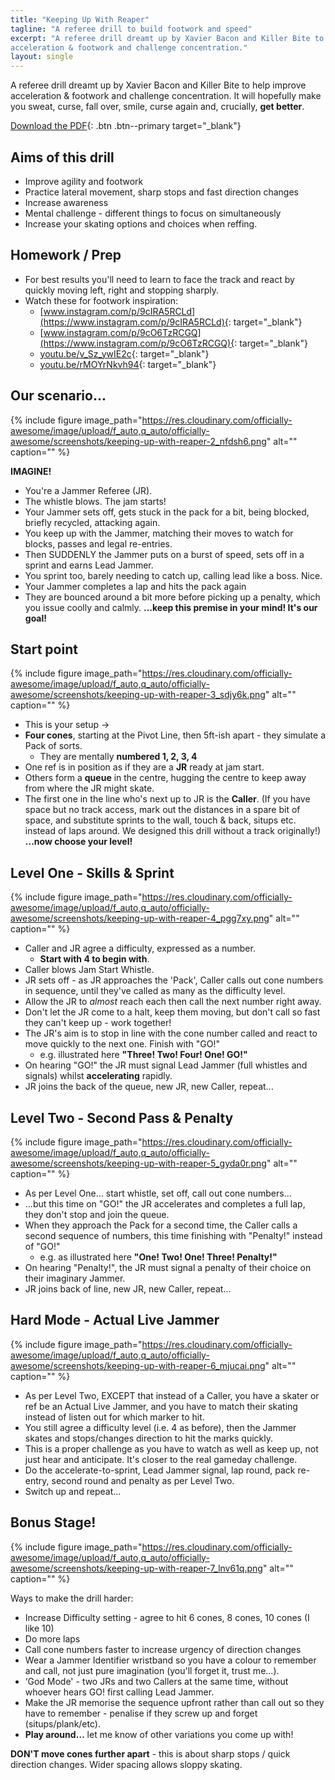 ```yaml
---
title: "Keeping Up With Reaper"
tagline: "A referee drill to build footwork and speed"
excerpt: "A referee drill dreamt up by Xavier Bacon and Killer Bite to help improve
acceleration & footwork and challenge concentration."
layout: single
---
```


A referee drill dreamt up by Xavier Bacon and Killer Bite to help improve
acceleration & footwork and challenge concentration. It will hopefully make you
sweat, curse, fall over, smile, curse again and, crucially, **get better**.

[Download the PDF](/assets/pdf/Keeping%20Up%20With%20Reaper%20-%20A%20Referee%20Drill%20to%20build%20Footwork%20and%20Speed.pdf){: .btn .btn--primary target="_blank"}

<!-- more -->

## Aims of this drill
- Improve agility and footwork
- Practice lateral movement, sharp stops and fast direction changes
- Increase awareness
- Mental challenge - different things to focus on simultaneously
- Increase your skating options and choices when reffing.

## Homework / Prep
- For best results you'll need to learn to face the track and react by quickly moving left, right and stopping sharply.
- Watch these for footwork inspiration:
  - [www.instagram.com/p/9cIRA5RCLd](https://www.instagram.com/p/9cIRA5RCLd){: target="_blank"}
  - [www.instagram.com/p/9cO6TzRCGQ](https://www.instagram.com/p/9cO6TzRCGQ){: target="_blank"}
  - [youtu.be/v_Sz_ywIE2c](https://youtu.be/v_Sz_ywIE2c){: target="_blank"}
  - [youtu.be/rMOYrNkvh94](https://youtu.be/rMOYrNkvh94){: target="_blank"}

## Our scenario...
{% include figure image_path="https://res.cloudinary.com/officially-awesome/image/upload/f_auto,q_auto/officially-awesome/screenshots/keeping-up-with-reaper-2_nfdsh6.png" alt="" caption="" %}

**IMAGINE!**
- You're a Jammer Referee (JR).
- The whistle blows. The jam starts!
- Your Jammer sets off, gets stuck in the pack for a bit, being blocked, briefly recycled, attacking again.
- You keep up with the Jammer, matching their moves to watch for blocks, passes and legal re-entries.
- Then SUDDENLY the Jammer puts on a burst of speed, sets off in a sprint and earns Lead Jammer.
- You sprint too, barely needing to catch up, calling lead like a boss. Nice.
- Your Jammer completes a lap and hits the pack again
- They are bounced around a bit more before picking up a penalty, which you issue coolly and calmly.
**...keep this premise in your mind! It's our goal!**

## Start point
{% include figure image_path="https://res.cloudinary.com/officially-awesome/image/upload/f_auto,q_auto/officially-awesome/screenshots/keeping-up-with-reaper-3_sdjy6k.png" alt="" caption="" %}

- This is your setup →
- **Four cones**, starting at the Pivot Line, then 5ft-ish apart - they simulate a Pack of sorts.
  - They are mentally **numbered 1, 2, 3, 4**
- One ref is in position as if they are a **JR** ready at jam start.
- Others form a **queue** in the centre, hugging the centre to keep away from where the JR might skate.
- The first one in the line who's next up to JR is the **Caller**.
(If you have space but no track access, mark out the distances in a spare bit of space, and substitute sprints to the wall, touch & back, situps etc. instead of laps around. We designed this drill without a track originally!)
**...now choose your level!**

## Level One - Skills & Sprint
{% include figure image_path="https://res.cloudinary.com/officially-awesome/image/upload/f_auto,q_auto/officially-awesome/screenshots/keeping-up-with-reaper-4_pgg7xy.png" alt="" caption="" %}

- Caller and JR agree a difficulty, expressed as a number.
  - **Start with 4 to begin with**.
- Caller blows Jam Start Whistle.
- JR sets off - as JR approaches the 'Pack', Caller calls out cone numbers in sequence, until they've called as many as the difficulty level.
- Allow the JR to *almost* reach each then call the next number right away.
- Don't let the JR come to a halt, keep them moving, but don't call so fast they can't keep up - work together!
- The JR's aim is to stop in line with the cone number called and react to move quickly to the next one. Finish with "GO!"
  - e.g. illustrated here **"Three! Two! Four! One! GO!"**
- On hearing "GO!" the JR must signal Lead Jammer (full whistles and signals) whilst **accelerating** rapidly.
- JR joins the back of the queue, new JR, new Caller, repeat...

## Level Two - Second Pass & Penalty
{% include figure image_path="https://res.cloudinary.com/officially-awesome/image/upload/f_auto,q_auto/officially-awesome/screenshots/keeping-up-with-reaper-5_gyda0r.png" alt="" caption="" %}

- As per Level One… start whistle, set off, call out cone numbers...
- ...but this time on "GO!" the JR accelerates and completes a full lap, they don't stop and join the queue.
- When they approach the Pack for a second time, the Caller calls a second sequence of numbers, this time finishing with "Penalty!" instead of "GO!"
  - e.g. as illustrated here **"One! Two! One! Three! Penalty!"**
- On hearing "Penalty!", the JR must signal a penalty of their choice on their imaginary Jammer.
- JR joins back of line, new JR, new Caller, repeat...

## Hard Mode - Actual Live Jammer
{% include figure image_path="https://res.cloudinary.com/officially-awesome/image/upload/f_auto,q_auto/officially-awesome/screenshots/keeping-up-with-reaper-6_mjucai.png" alt="" caption="" %}

- As per Level Two, EXCEPT that instead of a Caller, you have a skater or ref be an Actual Live Jammer, and you have to match their skating
instead of listen out for which marker to hit.
- You still agree a difficulty level (i.e. 4 as before), then the Jammer skates and stops/changes direction to hit the marks quickly.
- This is a proper challenge as you have to watch as well as keep up, not just hear and anticipate. It's closer to the real gameday challenge.
- Do the accelerate-to-sprint, Lead Jammer signal, lap round, pack re-entry, second round and penalty as per Level Two.
- Switch up and repeat...

## Bonus Stage!
{% include figure image_path="https://res.cloudinary.com/officially-awesome/image/upload/f_auto,q_auto/officially-awesome/screenshots/keeping-up-with-reaper-7_lnv61q.png" alt="" caption="" %}

Ways to make the drill harder:
- Increase Difficulty setting - agree to hit 6 cones, 8 cones, 10 cones (I like 10)
- Do more laps
- Call cone numbers faster to increase urgency of direction changes
- Wear a Jammer Identifier wristband so you have a colour to remember and call, not just pure imagination (you'll forget it, trust me...).
- ‘God Mode' - two JRs and two Callers at the same time, without whoever hears GO! first calling Lead Jammer.
- Make the JR memorise the sequence upfront rather than call out so they have to remember - penalise if they screw up and forget (situps/plank/etc).
- **Play around…** let me know of other variations you come up with!

**DON'T move cones further apart** - this is about sharp stops / quick direction changes. Wider spacing allows sloppy skating.
